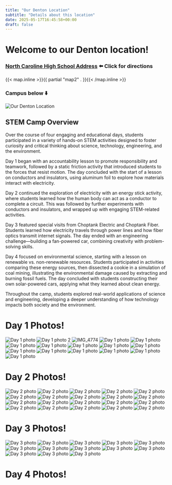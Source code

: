 ```yaml
---
title: "Our Denton Location"
subtitle: "Details about this location"
date: 2025-05-17T16:45:58+00:00
draft: false
---
```


# Welcome to our Denton location!

### [North Caroline High School Address](https://maps.app.goo.gl/Z87x6BBp8oUJchT59) **⬅️ Click for directions**

{{< map.inline >}}{{ partial "map2" . }}{{< /map.inline >}}

### Campus below ⬇️

![Our Denton Location](/img/NorthCarolineHighSchool.jpg)

## STEM Camp Overview

Over the course of four engaging and educational days, students participated in a variety of hands-on STEM activities designed to foster curiosity and critical thinking about science, technology, engineering, and the environment.

Day 1 began with an accountability lesson to promote responsibility and teamwork, followed by a static friction activity that introduced students to the forces that resist motion. The day concluded with the start of a lesson on conductors and insulators, using aluminum foil to explore how materials interact with electricity.

Day 2 continued the exploration of electricity with an energy stick activity, where students learned how the human body can act as a conductor to complete a circuit. This was followed by further experiments with conductors and insulators, and wrapped up with engaging STEM-related activities.

Day 3 featured special visits from Choptank Electric and Choptank Fiber. Students learned how electricity travels through power lines and how fiber optics transmit internet signals. The day ended with an engineering challenge—building a fan-powered car, combining creativity with problem-solving skills.

Day 4 focused on environmental science, starting with a lesson on renewable vs. non-renewable resources. Students participated in activities comparing these energy sources, then dissected a cookie in a simulation of coal mining, illustrating the environmental damage caused by extracting and burning fossil fuels. The day concluded with students constructing their own solar-powered cars, applying what they learned about clean energy.

Throughout the camp, students explored real-world applications of science and engineering, developing a deeper understanding of how technology impacts both society and the environment.

# Day 1 Photos!

![Day 1 photo](/img/Day1image.jpeg)
![Day 1 photo 2](/img/Day1image2.jpeg)
![IMG_4774](/img/IMG_4774.jpeg)
![Day 1 photo](/img/Day1image4.jpeg)
![Day 1 photo](/img/Day1image5.jpeg)
![Day 1 photo](/img/Day1image6.jpeg)
![Day 1 photo](/img/Day1image7.jpeg)
![Day 1 photo](/img/Day1image10.jpeg)
![Day 1 photo](/img/Day1image11.jpeg)
![Day 1 photo](/img/Day1image12.jpeg)
![Day 1 photo](/img/Day1image13.jpeg)
![Day 1 photo](/img/Day1image14.jpeg)
![Day 1 photo](/img/Day1image15.jpeg)
![Day 1 photo](/img/Day1image16.jpeg)
![Day 1 photo](/img/Day1image17.jpeg)
![Day 1 photo](/img/Day1image18.jpeg)

# Day 2 Photos!

![Day 2 photo](/img/Day2image1.jpeg)
![Day 2 photo](/img/Day2image2.jpeg)
![Day 2 photo](/img/Day2image3.jpeg)
![Day 2 photo](/img/Day2image4.jpeg)
![Day 2 photo](/img/Day2image5.jpeg)
![Day 2 photo](/img/Day2image6.jpeg)
![Day 2 photo](/img/Day2image7.jpeg)
![Day 2 photo](/img/Day2image8.jpeg)
![Day 2 photo](/img/Day2image9.jpeg)
![Day 2 photo](/img/Day2image10.jpeg)
![Day 2 photo](/img/Day2image11.jpeg)
![Day 2 photo](/img/Day2image12.jpeg)
![Day 2 photo](/img/Day2image13.jpeg)
![Day 2 photo](/img/Day2image14.jpeg)
![Day 2 photo](/img/Day2image15.jpeg)
![Day 2 photo](/img/Day2image16.jpeg)
![Day 2 photo](/img/Day2image18.jpeg)
![Day 2 photo](/img/Day2image19.jpeg)
![Day 2 photo](/img/Day2image20.jpeg)
![Day 2 photo](/img/Day2image21.jpeg)

# Day 3 Photos!

![Day 3 photo](/img/Day3image1.jpeg)
![Day 3 photo](/img/Day3image2.jpeg)
![Day 3 photo](/img/Day3image3.jpeg)
![Day 3 photo](/img/Day3image4.jpeg)
![Day 3 photo](/img/Day3image5.jpeg)
![Day 3 photo](/img/Day3image6.jpeg)
![Day 3 photo](/img/Day3image7.jpeg)
![Day 3 photo](/img/Day3image8.jpeg)
![Day 3 photo](/img/Day3image9.jpeg)
![Day 3 photo](/img/Day3image10.jpeg)
![Day 3 photo](/img/Day3image11.jpeg)
![Day 3 photo](/img/Day3image12.jpeg)
![Day 3 photo](/img/Day3image13.jpeg)

# Day 4 Photos!


